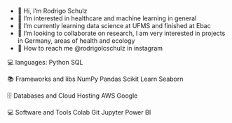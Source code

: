 - 👋 Hi, I’m Rodrigo Schulz 
- 🧠 I’m interested in healthcare and machine learning in general 
- 📘 I’m currently learning data science at UFMS and finished at Ebac 
- 🔬 I’m looking to collaborate on research, I am very interested in projects in Germany, areas of health and ecology 
- 💼 How to reach me @rodrigolcschulz in instagram

💻 languages:
Python SQL

📚 Frameworks and libs
NumPy Pandas Scikit Learn Seaborn

🗄️ Databases and Cloud Hosting
AWS Google

💻 Software and Tools
Colab Git Jupyter Power BI

<!---
rodrigolcschulz/rodrigolcschulz is a ✨ special ✨ repository because its `README.md` (this file) appears on your GitHub profile.
You can click the Preview link to take a look at your changes.
--->
